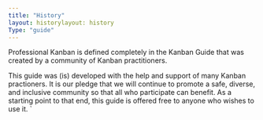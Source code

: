 ```yaml
---
title: "History"
layout: historylayout: history
Type: "guide"
---
```


Professional Kanban is defined completely in the Kanban Guide that was created by a community of Kanban practitioners.

This guide was (is) developed with the help and support of many Kanban practioners. It is our pledge that we will continue to promote a safe, diverse, and inclusive community so that all who participate can benefit. As a starting point to that end, this guide is offered free to anyone who wishes to use it.
`
